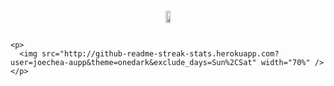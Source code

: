 <div style="display: flex; justify-content: center; align-items: center; height: 100vh;">
  <div style="display: flex; flex-direction: column; align-items: center;">
    <p align="center">
      <img src="https://github-profile-trophy.vercel.app/?username=joechea-aupp&theme=onedark&title=Commit,PullRequest,Repositories" width="60%" />
    </p>

    <p>
      <img src="http://github-readme-streak-stats.herokuapp.com?user=joechea-aupp&theme=onedark&exclude_days=Sun%2CSat" width="70%" />
    </p>
    
  </div>
</div>

